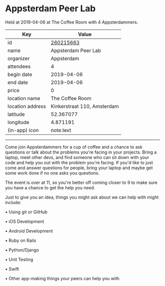# Appsterdam Peer Lab
Held at 2019-04-06 at The Coffee Room with 4 Appsterdammers.
        
|Key|Value
|---|---|
|id|[260215663](https://www.meetup.com/appsterdam/events/260215663/)|
|name|Appsterdam Peer Lab|
|organizer|Appsterdam|
|attendees|4|
|begin date|2019-04-06|
|end date|2019-04-06|
|price|0|
|location name|The Coffee Room|
|location address|Kinkerstraat 110, Amsterdam|
|latitude|52.367077|
|longitude|4.871191|
|(in-app) icon|note.text|

---

Come join Appsterdammers for a cup of coffee and a chance to ask questions or talk about the problems you're facing in your projects. Bring a laptop, meet other devs, and find someone who can sit down with your code and help you out with the problem you're facing. If you'd like to just come and answer questions for people, bring your laptop and maybe get some work done if no one asks you questions.

The event is over at 11, so you're better off coming closer to 9 to make sure you have a chance to get the help you need.

Just to give you an idea, things you might ask about we can help with might include:

• Using git or GitHub

• iOS Development

• Android Development

• Ruby on Rails

• Python/Django

• Unit Testing

• Swift

• Other app-making things your peers can help you with


